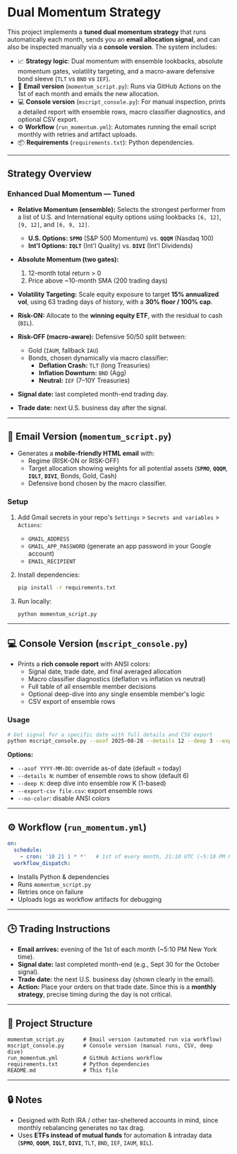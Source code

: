# Dual Momentum Strategy

This project implements a **tuned dual momentum strategy** that runs automatically each month, sends you an **email allocation signal**, and can also be inspected manually via a **console version**.
The system includes:

  - 📈 **Strategy logic**: Dual momentum with ensemble lookbacks, absolute momentum gates, volatility targeting, and a macro-aware defensive bond sleeve (`TLT` vs `BND` vs `IEF`).
  - 📧 **Email version** (`momentum_script.py`): Runs via GitHub Actions on the 1st of each month and emails the new allocation.
  - 💻 **Console version** (`mscript_console.py`): For manual inspection, prints a detailed report with ensemble rows, macro classifier diagnostics, and optional CSV export.
  - ⚙️ **Workflow** (`run_momentum.yml`): Automates running the email script monthly with retries and artifact uploads.
  - 📦 **Requirements** (`requirements.txt`): Python dependencies.

-----

## Strategy Overview

### Enhanced Dual Momentum — Tuned

  - **Relative Momentum (ensemble):**
    Selects the strongest performer from a list of U.S. and International equity options using lookbacks `[6, 12]`, `[9, 12]`, and `[6, 9, 12]`.

      - **U.S. Options:** **`SPMO`** (S\&P 500 Momentum) vs. **`QQQM`** (Nasdaq 100)
      - **Int'l Options:** **`IQLT`** (Int'l Quality) vs. **`DIVI`** (Int'l Dividends)

  - **Absolute Momentum (two gates):**

    1.  12-month total return \> 0
    2.  Price above \~10-month SMA (200 trading days)

  - **Volatility Targeting:**
    Scale equity exposure to target **15% annualized vol**, using 63 trading days of history, with a **30% floor / 100% cap**.

  - **Risk-ON:**
    Allocate to the **winning equity ETF**, with the residual to cash (`BIL`).

  - **Risk-OFF (macro-aware):**
    Defensive 50/50 split between:

      - Gold (`IAUM`, fallback `IAU`)
      - Bonds, chosen dynamically via macro classifier:
          - **Deflation Crash:** `TLT` (long Treasuries)
          - **Inflation Downturn:** `BND` (Agg)
          - **Neutral:** `IEF` (7–10Y Treasuries)

  - **Signal date:** last completed month-end trading day.

  - **Trade date:** next U.S. business day after the signal.

-----

## 📧 Email Version (`momentum_script.py`)

  - Generates a **mobile-friendly HTML email** with:
      - Regime (RISK-ON or RISK-OFF)
      - Target allocation showing weights for all potential assets (**`SPMO`**, **`QQQM`**, **`IQLT`**, **`DIVI`**, Bonds, Gold, Cash)
      - Defensive bond chosen by the macro classifier.

### Setup

1.  Add Gmail secrets in your repo's `Settings` \> `Secrets and variables` \> `Actions`:

      - `GMAIL_ADDRESS`
      - `GMAIL_APP_PASSWORD` (generate an app password in your Google account)
      - `EMAIL_RECIPIENT`

2.  Install dependencies:

    ```bash
    pip install -r requirements.txt
    ```

3.  Run locally:

    ```bash
    python momentum_script.py
    ```

-----

## 💻 Console Version (`mscript_console.py`)

  - Prints a **rich console report** with ANSI colors:
      - Signal date, trade date, and final averaged allocation
      - Macro classifier diagnostics (deflation vs inflation vs neutral)
      - Full table of all ensemble member decisions
      - Optional deep-dive into any single ensemble member's logic
      - CSV export of ensemble rows

### Usage

```bash
# Get signal for a specific date with full details and CSV export
python mscript_console.py --asof 2025-08-28 --details 12 --deep 3 --export-csv ensemble.csv
```

**Options:**

  * `--asof YYYY-MM-DD`: override as-of date (default = today)
  * `--details N`: number of ensemble rows to show (default 6)
  * `--deep K`: deep dive into ensemble row K (1-based)
  * `--export-csv file.csv`: export ensemble rows
  * `--no-color`: disable ANSI colors

-----

## ⚙️ Workflow (`run_momentum.yml`)

```yaml
on:
  schedule:
    - cron: '10 21 1 * *'   # 1st of every month, 21:10 UTC (~5:10 PM New York)
  workflow_dispatch:
```

  - Installs Python & dependencies
  - Runs `momentum_script.py`
  - Retries once on failure
  - Uploads logs as workflow artifacts for debugging

-----

## 🕒 Trading Instructions

  - **Email arrives:** evening of the 1st of each month (\~5:10 PM New York time).
  - **Signal date:** last completed month-end (e.g., Sept 30 for the October signal).
  - **Trade date:** the next U.S. business day (shown clearly in the email).
  - **Action:** Place your orders on that trade date. Since this is a **monthly strategy**, precise timing during the day is not critical.

-----

## 📂 Project Structure

```
momentum_script.py      # Email version (automated run via workflow)
mscript_console.py      # Console version (manual runs, CSV, deep dive)
run_momentum.yml        # GitHub Actions workflow
requirements.txt        # Python dependencies
README.md               # This file
```

-----

## 🔒 Notes

  - Designed with Roth IRA / other tax-sheltered accounts in mind, since monthly rebalancing generates no tax drag.
  - Uses **ETFs instead of mutual funds** for automation & intraday data (**`SPMO`**, **`QQQM`**, **`IQLT`**, **`DIVI`**, `TLT`, `BND`, `IEF`, `IAUM`, `BIL`).
